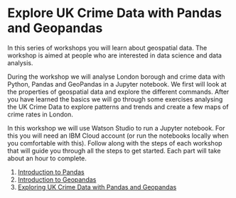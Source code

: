 # Explore UK Crime Data with Pandas and Geopandas

In this series of workshops you will learn about geospatial data. The workshop is aimed at people who are interested in data science and data analysis.

During the workshop we will analyse London borough and crime data with Python, Pandas and GeoPandas in a Jupyter notebook. We first will look at the properties of geospatial data and explore the different commands. After you have learned the basics we will go through some exercises analysing the UK Crime Data to explore patterns and trends and create a few maps of crime rates in London.

In this workshop we will use Watson Studio to run a Jupyter notebook. For this you will need an IBM Cloud account (or run the notebooks locally when you comfortable with this). Follow along with the steps of each workshop that will guide you through all the steps to get started. Each part will take about an hour to complete.

1. [Introduction to Pandas](https://github.com/IBMDeveloperUK/Python-Geopandas-Workshop/blob/master/part1.md)
2. [Introduction to Geopandas](https://github.com/IBMDeveloperUK/Python-Geopandas-Workshop/blob/master/part2.md)
3. [Exploring UK Crime Data with Pandas and Geopandas](https://github.com/IBMDeveloperUK/Python-Geopandas-Workshop/blob/master/part3.md)




